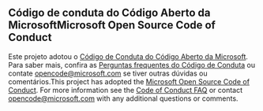 ## <a name="microsoft-open-source-code-of-conduct"></a><span data-ttu-id="0cd93-101">Código de conduta do Código Aberto da Microsoft</span><span class="sxs-lookup"><span data-stu-id="0cd93-101">Microsoft Open Source Code of Conduct</span></span>
<span data-ttu-id="0cd93-p101">Este projeto adotou o [Código de Conduta do Código Aberto da Microsoft](https://opensource.microsoft.com/codeofconduct/). Para saber mais, confira as [Perguntas frequentes do Código de Conduta](https://opensource.microsoft.com/codeofconduct/faq/) ou contate [opencode@microsoft.com](mailto:opencode@microsoft.com) se tiver outras dúvidas ou comentários.</span><span class="sxs-lookup"><span data-stu-id="0cd93-p101">This project has adopted the [Microsoft Open Source Code of Conduct](https://opensource.microsoft.com/codeofconduct/). For more information see the [Code of Conduct FAQ](https://opensource.microsoft.com/codeofconduct/faq/) or contact [opencode@microsoft.com](mailto:opencode@microsoft.com) with any additional questions or comments.</span></span>